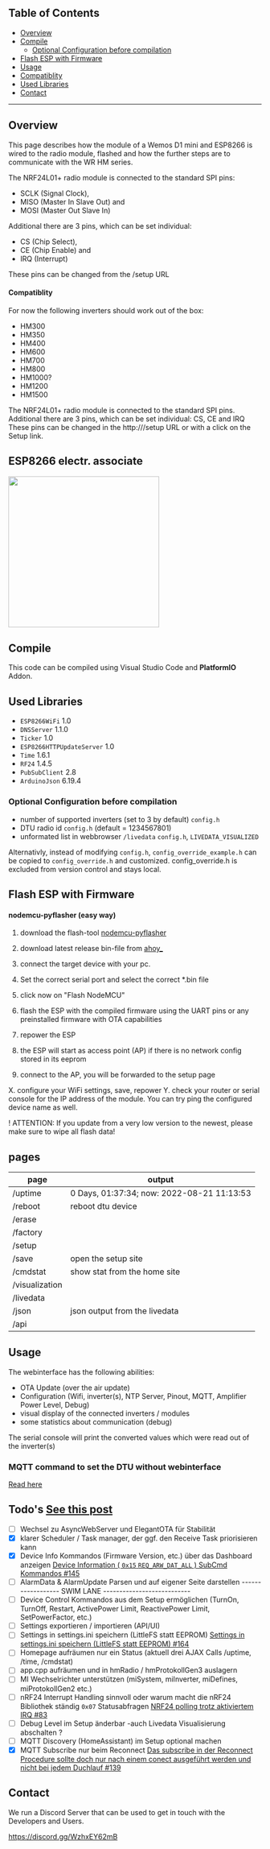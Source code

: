 ## Table of Contents

- [Overview](#overview)
- [Compile](#compile)
  * [Optional Configuration before compilation](#optional-configuration-before-compilation)
- [Flash ESP with Firmware](#flash-esp-with-firmware)
- [Usage](#usage)
- [Compatiblity](#compatiblity)
- [Used Libraries](#used-libraries)
- [Contact](#contact)

***

## Overview

This page describes how the module of a Wemos D1 mini and ESP8266 is wired to the radio module, flashed and how the further steps are to communicate with the WR HM series.

The NRF24L01+ radio module is connected to the
standard SPI pins:
- SCLK (Signal Clock),
- MISO (Master In Slave Out) and
- MOSI (Master Out Slave In)

Additional there are 3 pins, which can be set individual:
- CS (Chip Select),
- CE (Chip Enable) and
- IRQ (Interrupt)

These pins can be changed from the /setup URL

#### Compatiblity
For now the following inverters should work out of the box:
- HM300
- HM350
- HM400
- HM600
- HM700
- HM800
- HM1000?
- HM1200
- HM1500

The NRF24L01+ radio module is connected to the standard SPI pins. 
Additional there are 3 pins, which can be set individual: CS, CE and IRQ
These pins can be changed in the http://<ip-adress>/setup URL or with a click on the Setup link.

## ESP8266 electr. associate
<img src="https://github.com/grindylow/ahoy/blob/main/doc/ESP8266_nRF24L01%2B_bb.png" width="300">

## Compile

This code can be compiled using Visual Studio Code and **PlatformIO** Addon.
  
## Used Libraries 

- `ESP8266WiFi` 1.0
- `DNSServer` 1.1.0
- `Ticker` 1.0
- `ESP8266HTTPUpdateServer` 1.0
- `Time` 1.6.1
- `RF24` 1.4.5
- `PubSubClient` 2.8
- `ArduinoJson` 6.19.4

### Optional Configuration before compilation

- number of supported inverters (set to 3 by default) `config.h`
- DTU radio id `config.h` (default = 1234567801)
- unformated list in webbrowser `/livedata` `config.h`, `LIVEDATA_VISUALIZED`

Alternativly, instead of modifying `config.h`, `config_override_example.h` can be copied to `config_override.h` and customized.
config_override.h is excluded from version control and stays local.

## Flash ESP with Firmware

#### nodemcu-pyflasher (easy way)
1. download the flash-tool [nodemcu-pyflasher](https://github.com/marcelstoer/nodemcu-pyflasher)
2. download latest release bin-file from [ahoy_](https://github.com/grindylow/ahoy/releases)
3. connect the target device with your pc.
4. Set the correct serial port and select the correct *.bin file 
5. click now on "Flash NodeMCU"

1. flash the ESP with the compiled firmware using the UART pins or any preinstalled firmware with OTA capabilities
2. repower the ESP
3. the ESP will start as access point (AP) if there is no network config stored in its eeprom
4. connect to the AP, you will be forwarded to the setup page

X. configure your WiFi settings, save, repower
Y. check your router or serial console for the IP address of the module. You can try ping the configured device name as well.
  
! ATTENTION: If you update from a very low version to the newest, please make sure to wipe all flash data!

## pages
| page | output |
| ---- | ------ |
| /uptime | 0 Days, 01:37:34; now: 2022-08-21 11:13:53 |
| /reboot | reboot dtu device |
| /erase |    |
| /factory |    |
| /setup |    |
| /save | open the setup site |
| /cmdstat | show stat from the home site | 
| /visualization |     |
| /livedata |     |
| /json | json output from the livedata |
| /api |    |

## Usage

The webinterface has the following abilities:
- OTA Update (over the air update)
- Configuration (Wifi, inverter(s), NTP Server, Pinout, MQTT, Amplifier Power Level, Debug)
- visual display of the connected inverters / modules
- some statistics about communication (debug)

The serial console will print the converted values which were read out of the inverter(s)
  
### MQTT command to set the DTU without webinterface
 [Read here](https://github.com/grindylow/ahoy/blob/development02/tools/esp8266/User_Manual.md)

 ## Todo's [See this post](https://github.com/grindylow/ahoy/issues/142)

- [ ]  Wechsel zu AsyncWebServer und ElegantOTA für Stabilität
- [x]  klarer Scheduler / Task manager, der ggf. den Receive Task priorisieren kann
- [x]  Device Info Kommandos (Firmware Version, etc.) über das Dashboard anzeigen [Device Information ( `0x15` `REQ_ARW_DAT_ALL` ) SubCmd Kommandos #145](https://github.com/grindylow/ahoy/issues/145)
- [ ]  AlarmData & AlarmUpdate Parsen und auf eigener Seite darstellen
------------------ SWIM LANE ---------------------------
- [ ]  Device Control Kommandos aus dem Setup ermöglichen (TurnOn, TurnOff, Restart, ActivePower Limit, ReactivePower Limit, SetPowerFactor, etc.)
- [ ]  Settings exportieren / importieren (API/UI)
- [ ]  Settings in settings.ini speichern (LittleFS statt EEPROM) [Settings in settings.ini speichern (LittleFS statt EEPROM) #164](https://github.com/grindylow/ahoy/issues/164)
- [ ]  Homepage aufräumen nur ein Status (aktuell drei AJAX Calls /uptime, /time, /cmdstat)
- [ ]  app.cpp aufräumen und in hmRadio / hmProtokollGen3 auslagern
- [ ]  MI Wechselrichter unterstützen (miSystem, miInverter, miDefines, miProtokollGen2 etc.)
- [ ]  nRF24 Interrupt Handling sinnvoll oder warum macht die nRF24 Bibliothek ständig `0x07` Statusabfragen [NRF24 polling trotz aktiviertem IRQ #83](https://github.com/grindylow/ahoy/issues/83)
- [ ]  Debug Level im Setup änderbar -auch Livedata Visualisierung abschalten ?
- [ ]  MQTT Discovery (HomeAssistant) im Setup optional machen
- [x]  MQTT Subscribe nur beim Reconnect [Das subscribe in der Reconnect Procedure sollte doch nur nach einem conect ausgeführt werden und nicht bei jedem Duchlauf #139](https://github.com/grindylow/ahoy/issues/139)

## Contact
We run a Discord Server that can be used to get in touch with the Developers and Users.

https://discord.gg/WzhxEY62mB
